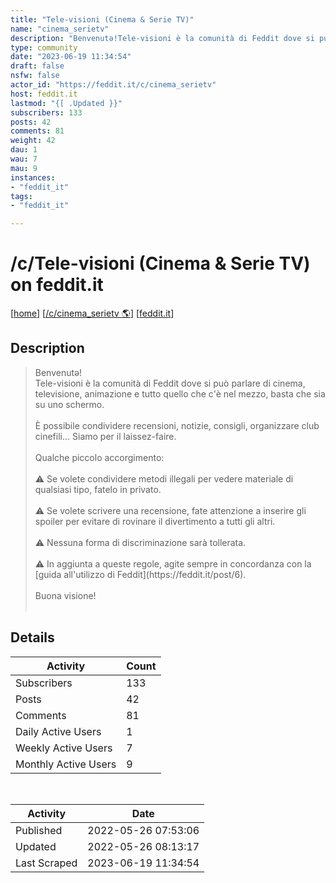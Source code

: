 ```yaml
---
title: "Tele-visioni (Cinema & Serie TV)" 
name: "cinema_serietv"
description: "Benvenutə!Tele-visioni è la comunità di Feddit dove si può parlare di cinema, televisione, animazione e tutto quello che c'è nel mezzo, basta che sia su uno schermo.È possibile condividere recensioni, notizie, consigli, organizzare club cinefili... Siamo per il laissez-faire.Qualche piccolo accorgimento:⚠ Se volete condividere metodi illegali per vedere materiale di qualsiasi tipo, fatelo in privato.⚠ Se volete scrivere una recensione, fate attenzione a inserire gli spoiler per evitare di rovinare il divertimento a tutti gli altri.⚠ Nessuna forma di discriminazione sarà tollerata.⚠ In aggiunta a queste regole, agite sempre in concordanza con la [guida all'utilizzo di Feddit](https://feddit.it/post/6).Buona visione!"
type: community
date: "2023-06-19 11:34:54"
draft: false
nsfw: false
actor_id: "https://feddit.it/c/cinema_serietv"
host: feddit.it
lastmod: "{[ .Updated }}"
subscribers: 133
posts: 42
comments: 81
weight: 42
dau: 1
wau: 7
mau: 9
instances:
- "feddit_it"
tags: 
- "feddit_it"

---
```


# /c/Tele-visioni (Cinema & Serie TV) on feddit.it

[[home](/)]
[[/c/cinema_serietv 🌎](https://feddit.it/c/cinema_serietv)]
[[feddit.it](/instances/feddit_it)]


## Description 

<blockquote class="description">
Benvenutə!<br>Tele-visioni è la comunità di Feddit dove si può parlare di cinema, televisione, animazione e tutto quello che c'è nel mezzo, basta che sia su uno schermo.<br><br>È possibile condividere recensioni, notizie, consigli, organizzare club cinefili... Siamo per il laissez-faire.<br><br>Qualche piccolo accorgimento:<br><br>⚠ Se volete condividere metodi illegali per vedere materiale di qualsiasi tipo, fatelo in privato.<br><br>⚠ Se volete scrivere una recensione, fate attenzione a inserire gli spoiler per evitare di rovinare il divertimento a tutti gli altri.<br><br>⚠ Nessuna forma di discriminazione sarà tollerata.<br><br>⚠ In aggiunta a queste regole, agite sempre in concordanza con la [guida all'utilizzo di Feddit](https://feddit.it/post/6).<br><br>Buona visione!<br><br>
</blockquote>


## Details

| Activity | Count  |
|----------------------|---|
| Subscribers          | 133 |
| Posts                | 42  |
| Comments             | 81  |
| Daily Active Users   | 1  |
| Weekly Active Users  | 7  |
| Monthly Active Users | 9  |

<br>

| Activity | Date |
|----------------------|---|
| Published            | 2022-05-26 07:53:06 |
| Updated              | 2022-05-26 08:13:17 |
| Last Scraped         | 2023-06-19 11:34:54 |
